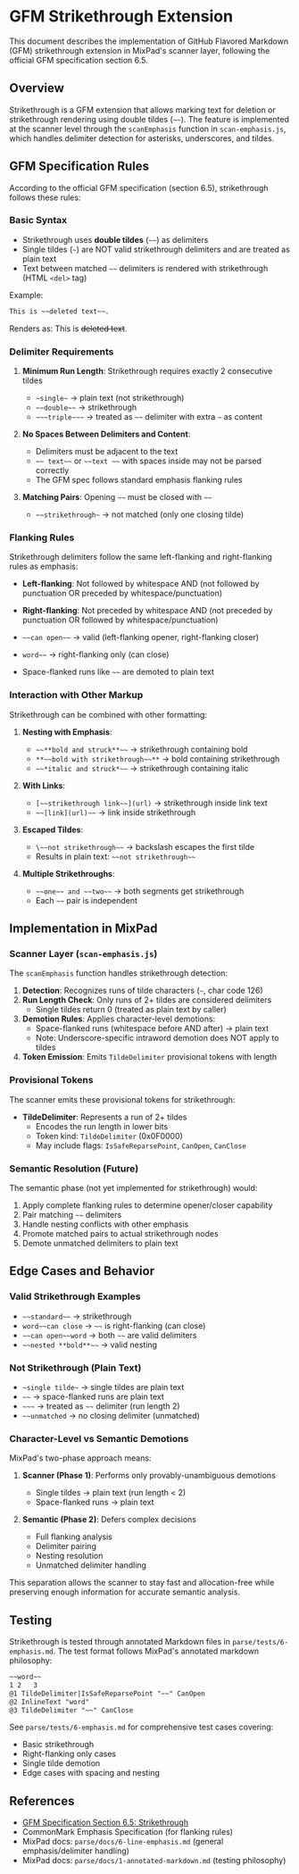 # GFM Strikethrough Extension

This document describes the implementation of GitHub Flavored Markdown (GFM) strikethrough extension in MixPad's scanner layer, following the official GFM specification section 6.5.

## Overview

Strikethrough is a GFM extension that allows marking text for deletion or strikethrough rendering using double tildes (`~~`). The feature is implemented at the scanner level through the `scanEmphasis` function in `scan-emphasis.js`, which handles delimiter detection for asterisks, underscores, and tildes.

## GFM Specification Rules

According to the official GFM specification (section 6.5), strikethrough follows these rules:

### Basic Syntax

- Strikethrough uses **double tildes** (`~~`) as delimiters
- Single tildes (`~`) are NOT valid strikethrough delimiters and are treated as plain text
- Text between matched `~~` delimiters is rendered with strikethrough (HTML `<del>` tag)

Example:
```markdown
This is ~~deleted text~~.
```
Renders as: This is <del>deleted text</del>.

### Delimiter Requirements

1. **Minimum Run Length**: Strikethrough requires exactly 2 consecutive tildes
   - `~single~` → plain text (not strikethrough)
   - `~~double~~` → strikethrough
   - `~~~triple~~~` → treated as `~~` delimiter with extra `~` as content

2. **No Spaces Between Delimiters and Content**: 
   - Delimiters must be adjacent to the text
   - `~~ text~~` or `~~text ~~` with spaces inside may not be parsed correctly
   - The GFM spec follows standard emphasis flanking rules

3. **Matching Pairs**: Opening `~~` must be closed with `~~`
   - `~~strikethrough~` → not matched (only one closing tilde)

### Flanking Rules

Strikethrough delimiters follow the same left-flanking and right-flanking rules as emphasis:

- **Left-flanking**: Not followed by whitespace AND (not followed by punctuation OR preceded by whitespace/punctuation)
- **Right-flanking**: Not preceded by whitespace AND (not preceded by punctuation OR followed by whitespace/punctuation)

- `~~can open~~` → valid (left-flanking opener, right-flanking closer)
- `word~~` → right-flanking only (can close)
- Space-flanked runs like ` ~~ ` are demoted to plain text

### Interaction with Other Markup

Strikethrough can be combined with other formatting:

1. **Nesting with Emphasis**:
   - `~~**bold and struck**~~` → strikethrough containing bold
   - `**~~bold with strikethrough~~**` → bold containing strikethrough
   - `~~*italic and struck*~~` → strikethrough containing italic

2. **With Links**:
   - `[~~strikethrough link~~](url)` → strikethrough inside link text
   - `~~[link](url)~~` → link inside strikethrough

3. **Escaped Tildes**:
   - `\~~not strikethrough~~` → backslash escapes the first tilde
   - Results in plain text: `~~not strikethrough~~`

4. **Multiple Strikethroughs**:
   - `~~one~~ and ~~two~~` → both segments get strikethrough
   - Each `~~` pair is independent

## Implementation in MixPad

### Scanner Layer (`scan-emphasis.js`)

The `scanEmphasis` function handles strikethrough detection:

1. **Detection**: Recognizes runs of tilde characters (`~`, char code 126)
2. **Run Length Check**: Only runs of 2+ tildes are considered delimiters
   - Single tildes return 0 (treated as plain text by caller)
3. **Demotion Rules**: Applies character-level demotions:
   - Space-flanked runs (whitespace before AND after) → plain text
   - Note: Underscore-specific intraword demotion does NOT apply to tildes
4. **Token Emission**: Emits `TildeDelimiter` provisional tokens with length

### Provisional Tokens

The scanner emits these provisional tokens for strikethrough:

- **TildeDelimiter**: Represents a run of 2+ tildes
  - Encodes the run length in lower bits
  - Token kind: `TildeDelimiter` (0x0F0000)
  - May include flags: `IsSafeReparsePoint`, `CanOpen`, `CanClose`

### Semantic Resolution (Future)

The semantic phase (not yet implemented for strikethrough) would:

1. Apply complete flanking rules to determine opener/closer capability
2. Pair matching `~~` delimiters
3. Handle nesting conflicts with other emphasis
4. Promote matched pairs to actual strikethrough nodes
5. Demote unmatched delimiters to plain text

## Edge Cases and Behavior

### Valid Strikethrough Examples

- `~~standard~~` → strikethrough
- `word~~can close` → `~~` is right-flanking (can close)
- `~~can open~~word` → both `~~` are valid delimiters
- `~~nested **bold**~~` → valid nesting

### Not Strikethrough (Plain Text)

- `~single tilde~` → single tildes are plain text
- ` ~~ ` → space-flanked runs are plain text
- `~~~` → treated as `~~` delimiter (run length 2)
- `~~unmatched` → no closing delimiter (unmatched)

### Character-Level vs Semantic Demotions

MixPad's two-phase approach means:

1. **Scanner (Phase 1)**: Performs only provably-unambiguous demotions
   - Single tildes → plain text (run length < 2)
   - Space-flanked runs → plain text
   
2. **Semantic (Phase 2)**: Defers complex decisions
   - Full flanking analysis
   - Delimiter pairing
   - Nesting resolution
   - Unmatched delimiter handling

This separation allows the scanner to stay fast and allocation-free while preserving enough information for accurate semantic analysis.

## Testing

Strikethrough is tested through annotated Markdown files in `parse/tests/6-emphasis.md`. The test format follows MixPad's annotated markdown philosophy:

```markdown
~~word~~
1 2   3
@1 TildeDelimiter|IsSafeReparsePoint "~~" CanOpen
@2 InlineText "word"
@3 TildeDelimiter "~~" CanClose
```

See `parse/tests/6-emphasis.md` for comprehensive test cases covering:
- Basic strikethrough
- Right-flanking only cases
- Single tilde demotion
- Edge cases with spacing and nesting

## References

- [GFM Specification Section 6.5: Strikethrough](https://github.github.com/gfm/#strikethrough-extension)
- CommonMark Emphasis Specification (for flanking rules)
- MixPad docs: `parse/docs/6-line-emphasis.md` (general emphasis/delimiter handling)
- MixPad docs: `parse/docs/1-annotated-markdown.md` (testing philosophy)
